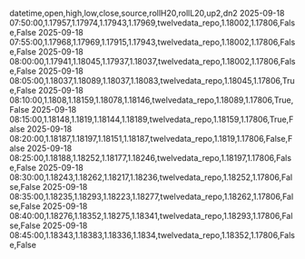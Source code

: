 datetime,open,high,low,close,source,rollH20,rollL20,up2,dn2
2025-09-18 07:50:00,1.17957,1.17974,1.17943,1.17969,twelvedata_repo,1.18002,1.17806,False,False
2025-09-18 07:55:00,1.17968,1.17969,1.17915,1.17943,twelvedata_repo,1.18002,1.17806,False,False
2025-09-18 08:00:00,1.17941,1.18045,1.17937,1.18037,twelvedata_repo,1.18002,1.17806,False,False
2025-09-18 08:05:00,1.18037,1.18089,1.18037,1.18083,twelvedata_repo,1.18045,1.17806,True,False
2025-09-18 08:10:00,1.1808,1.18159,1.18078,1.18146,twelvedata_repo,1.18089,1.17806,True,False
2025-09-18 08:15:00,1.18148,1.1819,1.18144,1.18189,twelvedata_repo,1.18159,1.17806,True,False
2025-09-18 08:20:00,1.18187,1.18197,1.18151,1.18187,twelvedata_repo,1.1819,1.17806,False,False
2025-09-18 08:25:00,1.18188,1.18252,1.18177,1.18246,twelvedata_repo,1.18197,1.17806,False,False
2025-09-18 08:30:00,1.18243,1.18262,1.18217,1.18236,twelvedata_repo,1.18252,1.17806,False,False
2025-09-18 08:35:00,1.18235,1.18293,1.18223,1.18277,twelvedata_repo,1.18262,1.17806,False,False
2025-09-18 08:40:00,1.18276,1.18352,1.18275,1.18341,twelvedata_repo,1.18293,1.17806,False,False
2025-09-18 08:45:00,1.18343,1.18383,1.18336,1.1834,twelvedata_repo,1.18352,1.17806,False,False
